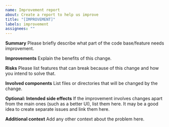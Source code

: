 ```yaml
---
name: Improvement report
about: Create a report to help us improve
title: "[IMPROVEMENT]"
labels: improvement
assignees: ""
---
```


**Summary**
Please briefly describe what part of the code base/feature needs improvement.

**Improvements**
Explain the benefits of this change.

**Risks**
Please list features that can break because of this change and how you intend to solve that.

**Involved components**
List files or directories that will be changed by the change.

**Optional: Intended side effects**
If the improvement involves changes apart from the main ones (such as a better UI), list them here.
It may be a good idea to create separate issues and link them here.

**Additional context**
Add any other context about the problem here.
